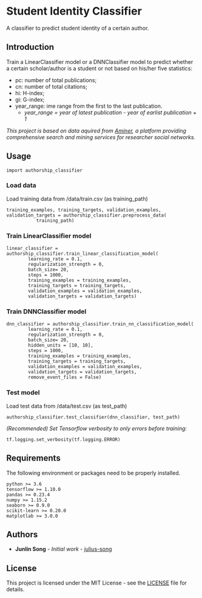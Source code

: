 # Student Identity Classifier

A classifier to predict student identity of a certain author.

## Introduction

Train a LinearClassifier model or a DNNClassifier model to predict whether a certain scholar/author is a student or not based on his/her five statistics:
  * pc: number of total publications;
  * cn: number of total citations;
  * hi: H-index;
  * gi: G-index;
  * year_range: ime range from the first to the last publication. 
    * *year_range = year of latest publication - year of earlist publication + 1*

*This project is based on data aquired from [Aminer](https://www.aminer.cn), a platform providing comprehensive search and mining services for researcher social networks.*

## Usage

```
import authorship_classifier
```

### Load data

Load training data from /data/train.csv (as training_path)

```
training_examples, training_targets, validation_examples, validation_targets = authorship_classifier.preprocess_data(
           training_path)
```

### Train LinearClassifier model

```
linear_classifier = authorship_classifier.train_linear_classification_model(
        learning_rate = 0.1,
        regularization_strength = 0,
        batch_size= 20,
        steps = 1000,
        training_examples = training_examples,
        training_targets = training_targets,
        validation_examples = validation_examples,
        validation_targets = validation_targets)    
```

### Train DNNClassifier model

```
dnn_classifier = authorship_classifier.train_nn_classification_model(
        learning_rate = 0.1,
        regularization_strength = 0,
        batch_size= 20,
        hidden_units = [10, 10],
        steps = 1000,
        training_examples = training_examples,
        training_targets = training_targets,
        validation_examples = validation_examples,
        validation_targets = validation_targets,
        remove_event_files = False)
```

### Test model

Load test data from /data/test.csv (as test_path)

```
authorship_classifier.test_classifier(dnn_classifier, test_path)
```

*(Recommended) Set Tensorflow verbosity to only errors before training:*

```
tf.logging.set_verbosity(tf.logging.ERROR)
```

## Requirements

The following environment or packages need to be properly installed.

```
python >= 3.6
tensorflow >= 1.10.0
pandas >= 0.23.4
numpy >= 1.15.2
seaborn >= 0.9.0
scikit-learn >= 0.20.0
matplotlab >= 3.0.0
```

## Authors

* **Junlin Song** - *Initial work* - [julius-song](https://github.com/julius-song)

## License

This project is licensed under the MIT License - see the [LICENSE](LICENSE) file for details.
